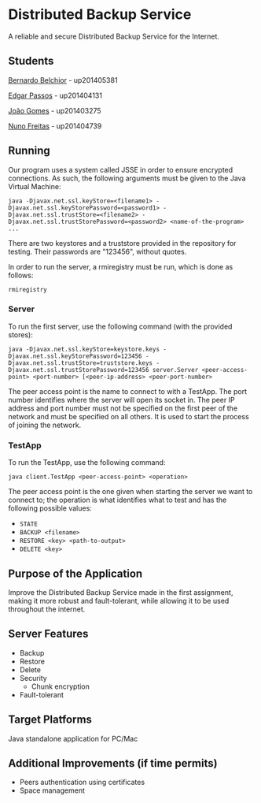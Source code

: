 # Distributed Backup Service
A reliable and secure Distributed Backup Service for the Internet.

## Students
[Bernardo Belchior](https://github.com/bernardobelchior1) - up201405381 

[Edgar Passos](https://github.com/edgarlpassos) - up201404131

[João Gomes](https://github.com/joaogomes04) - up201403275

[Nuno Freitas](https://github.com/nunofreitas96) - up201404739

## Running
Our program uses a system called JSSE in order to ensure encrypted connections.
As such, the following arguments must be given to the Java Virtual Machine:
```
java -Djavax.net.ssl.keyStore=<filename1> -Djavax.net.ssl.keyStorePassword=<password1> -Djavax.net.ssl.trustStore=<filename2> - Djavax.net.ssl.trustStorePassword=<password2> <name-of-the-program> ... 
```

There are two keystores and a truststore provided in the repository for testing.
Their passwords are "123456", without quotes.

In order to run the server, a rmiregistry must be run, which is done as follows:
```
rmiregistry
```

### Server

To run the first server, use the following command (with the provided stores):
```
java -Djavax.net.ssl.keyStore=keystore.keys -Djavax.net.ssl.keyStorePassword=123456 -Djavax.net.ssl.trustStore=truststore.keys -Djavax.net.ssl.trustStorePassword=123456 server.Server <peer-access-point> <port-number> [<peer-ip-address> <peer-port-number>
```
The peer access point is the name to connect to with a TestApp. The port number identifies where the server will open its socket in. 
The peer IP address and port number must not be specified on the first peer of the network and must be specified on all others. It is used to start the process of joining the network.

### TestApp

To run the TestApp, use the following command:
```
java client.TestApp <peer-access-point> <operation>
```
The peer access point is the one given when starting the server we want to connect to; the operation is what identifies what to test and has the following possible values:
* `STATE`
* `BACKUP <filename>`
* `RESTORE <key> <path-to-output>`
* `DELETE <key>`

## Purpose of the Application 
Improve the Distributed Backup Service made in the first assignment, making it more robust and fault-tolerant, while allowing it to be used throughout the internet.

## Server Features 
* Backup 
* Restore
* Delete
* Security
  * Chunk encryption
* Fault-tolerant

## Target Platforms 
Java standalone application for PC/Mac

## Additional Improvements (if time permits)
* Peers authentication using certificates
* Space management
